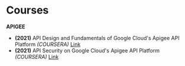 # Courses



**APIGEE**

- **(2021)** API Design and Fundamentals of Google Cloud's Apigee API Platform *(COURSERA)* [Link](./API_Design_Fundamentals_Google_Cloud_APigee_API/README.md)
- **(2021)** API Security on Google Cloud's Apigee API Platform *(COURSERA)* [Link](./API_Security_Google_Cloud_Apigee_API/README.md)

